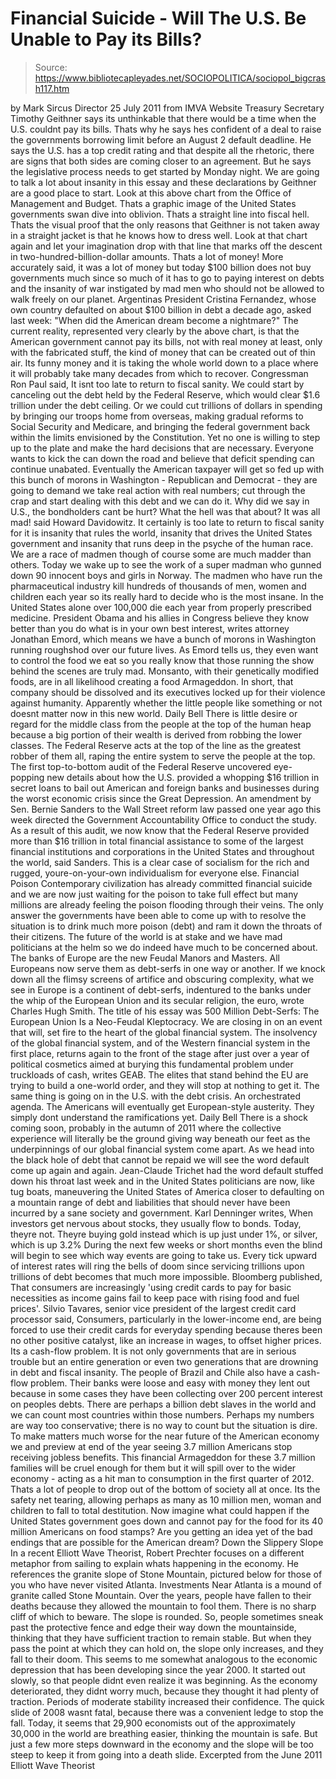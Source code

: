 # Financial Suicide - Will The U.S. Be Unable to Pay its Bills?

> Source: https://www.bibliotecapleyades.net/SOCIOPOLITICA/sociopol_bigcrash117.htm

by Mark Sircus
Director
25 July 2011
from
IMVA
Website
Treasury Secretary Timothy Geithner says
its unthinkable that there would be a time when the U.S. couldnt pay its
bills.
Thats why he says hes confident of a deal to
raise the governments borrowing limit before an August 2 default deadline.
He says the U.S. has a top credit rating and that despite all the rhetoric,
there are signs that both sides are coming closer to an agreement.
But he says the legislative process needs to get
started by Monday night.
We are going to talk a lot about insanity in this essay and these
declarations by Geithner are a good place to start. Look at this above chart from
the Office of Management and Budget. Thats a graphic image of the United
States governments swan dive into oblivion. Thats a straight line into
fiscal hell. Thats the visual proof that the only reasons that Geithner is
not taken away in a straight jacket is that he knows how to dress well.
Look at that chart again and let your imagination drop with that line that
marks off the descent in two-hundred-billion-dollar amounts. Thats a lot of
money!
More accurately said, it was a lot of money but
today $100 billion does not buy governments much since so much of it has to
go to paying interest on debts and the insanity of war instigated by mad men
who should not be allowed to walk freely on our planet.
Argentinas President Cristina Fernandez, whose
own country
defaulted on about $100 billion in debt a decade ago, asked
last week: "When did the American dream become a nightmare?"
The current reality, represented very clearly by
the above chart, is that the American government cannot pay its bills, not
with real money at least, only with the fabricated stuff, the kind of money
that can be created out of thin air.
Its funny money and it is taking the whole world
down to a place where it will probably take many decades from which to
recover.
Congressman Ron Paul said,
It isnt too late to return to fiscal
sanity. We could start by canceling out the debt held by
the Federal
Reserve, which would clear $1.6 trillion under the debt ceiling. Or we
could cut trillions of dollars in spending by bringing our troops home
from overseas, making gradual reforms to Social Security and Medicare,
and bringing the federal government back within the limits envisioned by
the Constitution.
Yet no one is willing to step up to the
plate and make the hard decisions that are necessary. Everyone wants to
kick the can down the road and believe that deficit spending can
continue unabated.
Eventually the American taxpayer will get
so fed up with this bunch of morons in Washington - Republican and
Democrat - they are going to demand we take real action with real
numbers; cut through the crap and start dealing with this debt and we
can do it.
Why did we say in U.S., the bondholders
cant be hurt? What the hell was that about? It was all mad! said
Howard Davidowitz.
It certainly is too late to return to fiscal
sanity for it is insanity that rules the world, insanity that drives the
United States government and insanity that runs deep in the psyche of the
human race.
We are a race of madmen though of course some are much madder
than others.
Today we wake up to see the work of a super madman who gunned down 90
innocent boys and girls in Norway. The madmen who have run the pharmaceutical
industry kill hundreds of thousands of men, women and children each year so
its really hard to decide who is the most insane.
In the United States
alone over 100,000 die each year from properly prescribed medicine.
President Obama and his allies in Congress
believe they know better than you do what is in your own best interest,
writes attorney Jonathan Emord, which means we have a bunch of morons
in Washington running roughshod over our future lives.
As Emord tells us, they even want to control the
food we eat so you really know that those running the show behind the scenes
are truly mad.
Monsanto, with their genetically modified foods, are in all
likelihood creating a food Armageddon.
In short, that company should be dissolved and
its executives locked up for their violence against humanity.
Apparently whether the little people like
something
or not doesnt matter now in this new world.
Daily Bell
There is little desire or regard for the middle
class from the people at the top of the human heap because a big portion of
their wealth is derived from robbing the lower classes.
The
Federal Reserve acts at the top of the line
as the greatest robber of them all, raping the entire system to serve the
people at the top.
The
first top-to-bottom audit of the
Federal Reserve uncovered eye-popping new details about how the U.S.
provided a whopping $16 trillion in secret loans to bail out American
and foreign banks and businesses during the worst economic crisis since
the Great Depression.
An amendment by Sen. Bernie Sanders to the
Wall Street reform law passed one year ago this week directed the
Government Accountability Office to conduct the study.
As a result of this audit, we now know that
the Federal Reserve provided more than $16 trillion in total financial
assistance to some of the largest financial institutions and
corporations in the United States and throughout the world, said
Sanders.
This is a clear case of socialism for the
rich and rugged, youre-on-your-own individualism for everyone else.
Financial Poison
Contemporary civilization has already committed financial suicide and we are
now just waiting for the poison to take full effect but many millions are
already feeling the poison flooding through their veins.
The only answer the governments have been able
to come up with to resolve the situation is to drink much more poison (debt)
and ram it down the throats of their citizens.
The future of the world is at stake and we have
mad politicians at the helm so we do indeed have much to be concerned about.
The banks of Europe are the new Feudal
Manors and Masters. All Europeans now serve them as debt-serfs in one
way or another.
If we knock down all the flimsy screens of artifice and
obscuring complexity, what we see in Europe is a continent of
debt-serfs, indentured to the banks under the whip of the European Union
and its secular religion, the euro, wrote Charles Hugh Smith.
The title of his essay was
500 Million
Debt-Serfs: The European Union Is a Neo-Feudal Kleptocracy.
We are closing in on an event that will,
set fire to the heart of the global
financial system. The insolvency of the global financial system, and of
the Western financial system in the first place, returns again to the
front of the stage after just over a year of political cosmetics aimed
at burying this fundamental problem under truckloads of cash,
writes GEAB.
The elites that stand behind the EU are trying
to
build a
one-world order, and they will stop at
nothing to get it. The same thing is going on in
the U.S. with the debt crisis. An orchestrated
agenda. The Americans will eventually get
European-style austerity. They simply
dont
understand the ramifications yet.
Daily Bell
There is a shock coming soon, probably in the
autumn of 2011 where the collective experience will literally be the ground
giving way beneath our feet as the underpinnings of our global financial
system come apart.
As we head into the black hole of debt that cannot be repaid we will see the
word default come up again and again.
Jean-Claude Trichet had the
word default stuffed down his throat last week and in the United States
politicians are now, like tug boats, maneuvering the United States of
America closer to defaulting on a mountain range of debt and liabilities
that should never have been incurred by a sane society and government.
Karl Denninger
writes,
When investors get nervous about stocks,
they usually flow to bonds. Today, theyre not. Theyre buying gold
instead which is up just under 1%, or silver, which is up 3.2%
During the next few weeks or short months even
the blind will begin to see which way events are going to take us. Every
tick upward of interest rates will ring the bells of doom since servicing
trillions upon trillions of debt becomes that much more impossible.
Bloomberg
published,
That consumers are increasingly 'using
credit cards to pay for basic necessities as income gains fail to keep
pace with rising food and fuel prices'.
Silvio Tavares, senior vice president of
the largest credit card processor said,
Consumers, particularly in the lower-income
end, are being forced to use their credit cards for everyday spending
because theres been no other positive catalyst, like an increase in
wages, to offset higher prices. Its a cash-flow problem.
It is not only governments that are in serious
trouble but an entire generation or even two generations that are drowning
in debt and fiscal insanity.
The people of Brazil and Chile also have a cash-flow problem. Their banks
were loose and easy with money they lent out because in some cases they have
been collecting over 200 percent interest on peoples debts. There are
perhaps a billion debt slaves in the world and we can count most countries
within those numbers.
Perhaps my numbers are way too conservative;
there is no way to count but the situation is dire.
To make matters much worse for the near future of the American economy we
and preview at end of the year seeing 3.7 million Americans stop receiving
jobless benefits. This financial Armageddon for these 3.7 million families
will be cruel enough for them but it will spill over to the wider economy -
acting as a hit man to consumption in the first quarter of 2012.
Thats a lot of people to drop out of the bottom of society all at once.
Its the safety net tearing, allowing perhaps as many as 10 million men,
woman and children to fall to total destitution.
Now imagine what could
happen if the United States government goes down and cannot pay for the food
for its 40 million Americans on food stamps?
Are you getting an idea yet of the bad endings
that are possible for the American dream?
Down the Slippery
Slope
In
a recent Elliott Wave Theorist, Robert Prechter focuses on
a different metaphor from sailing to explain whats happening in the
economy. He references the granite slope of Stone Mountain, pictured below
for those of you who have never visited Atlanta.
Investments
Near Atlanta is a mound of granite called
Stone Mountain.
Over the years, people have fallen to their
deaths because they allowed the mountain to fool them. There is no sharp
cliff of which to beware. The slope is rounded. So, people sometimes
sneak past the protective fence and edge their way down the
mountainside, thinking that they have sufficient traction to remain
stable.
But when they pass the point at which they
can hold on, the slope only increases, and they fall to their doom.
This seems to me somewhat analogous to the
economic depression that has been developing since the year 2000.
It started out slowly, so that people didnt
even realize it was beginning. As the economy deteriorated, they didnt
worry much, because they thought it had plenty of traction.
Periods of moderate stability increased
their confidence.
The quick slide of 2008 wasnt fatal, because there
was a convenient ledge to stop the fall. Today, it seems that 29,900
economists out of the approximately 30,000 in the world are breathing
easier, thinking the mountain is safe.
But just a few more steps downward in the
economy and the slope will be too steep to keep it from going into a
death slide.
Excerpted from the June 2011 Elliott
Wave Theorist
